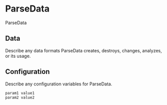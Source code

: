 # ParseData

ParseData

## Data

Describe any data formats ParseData creates, destroys, changes, analyzes, or its usage.




## Configuration

Describe any configuration variables for ParseData.

```
param1 value1
param2 value2
```
